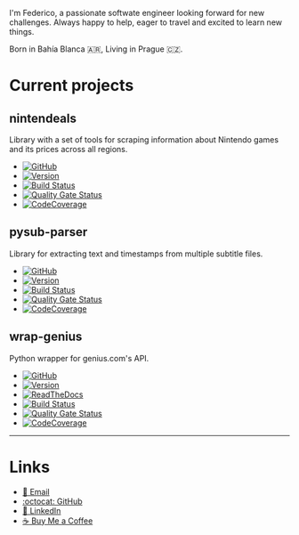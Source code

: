 I'm Federico, a passionate softwate engineer looking forward for new challenges. 
Always happy to help, eager to travel and excited to learn new things.


Born in Bahía Blanca 🇦🇷️, 
Living in Prague 🇨🇿️.


Current projects
================

nintendeals
-----------
Library with a set of tools for scraping information about Nintendo games and its prices across all regions.

* [![GitHub](https://img.shields.io/badge/github-nintendeals-black?logo=github)](https://github.com/fedecalendino/nintendeals)
* [![Version](https://img.shields.io/pypi/v/nintendeals?logo=pypi)](https://pypi.org/project/nintendeals)
* [![Build Status](https://img.shields.io/travis/fedecalendino/nintendeals/master?logo=travis)](https://travis-ci.com/fedecalendino/nintendeals)
* [![Quality Gate Status](https://img.shields.io/sonar/alert_status/fedecalendino_nintendeals?logo=sonarcloud&server=https://sonarcloud.io)](https://sonarcloud.io/dashboard?id=fedecalendino_nintendeals)
* [![CodeCoverage](https://img.shields.io/codecov/c/gh/fedecalendino/nintendeals?logo=codecov)](https://codecov.io/gh/fedecalendino/nintendeals)

pysub-parser
-----------
Library for extracting text and timestamps from multiple subtitle files.

* [![GitHub](https://img.shields.io/badge/github-pysub--parser-black?logo=github)](https://github.com/fedecalendino/pysub-parser)
* [![Version](https://img.shields.io/pypi/v/pysub-parser?logo=pypi)](https://pypi.org/project/pysub-parser)
* [![Build Status](https://img.shields.io/travis/fedecalendino/pysub-parser/master?logo=travis)](https://travis-ci.com/fedecalendino/pysub-parser)
* [![Quality Gate Status](https://img.shields.io/sonar/alert_status/fedecalendino_pysub-parser?logo=sonarcloud&server=https://sonarcloud.io)](https://sonarcloud.io/dashboard?id=fedecalendino_pysub-parser)
* [![CodeCoverage](https://img.shields.io/codecov/c/gh/fedecalendino/pysub-parser?logo=codecov)](https://codecov.io/gh/fedecalendino/pysub-parser)

wrap-genius
-----------
Python wrapper for genius.com's API.

* [![GitHub](https://img.shields.io/badge/github-wrap--genius-black?logo=github)](https://github.com/fedecalendino/wrap-genius)
* [![Version](https://img.shields.io/pypi/v/wrap-genius?logo=pypi)](https://pypi.org/project/wrap-genius)
* [![ReadTheDocs](https://img.shields.io/readthedocs/wrap-genius?logo=read%20the%20docs)](https://wrap-genius.readthedocs.io/en/latest/)
* [![Build Status](https://img.shields.io/travis/fedecalendino/wrap-genius/master?logo=travis)](https://travis-ci.com/fedecalendino/wrap-genius)
* [![Quality Gate Status](https://img.shields.io/sonar/alert_status/fedecalendino_wrap-genius?logo=sonarcloud&server=https://sonarcloud.io)](https://sonarcloud.io/dashboard?id=fedecalendino_wrap-genius)
* [![CodeCoverage](https://img.shields.io/codecov/c/gh/fedecalendino/wrap-genius?logo=codecov)](https://codecov.io/gh/fedecalendino/wrap-genius)

__________

Links
==========

* [:email: Email](mailto:federico@calendino.com)
* [:octocat: GitHub](https://www.github.com/fedecalendino)
* [:busts_in_silhouette: LinkedIn](https://www.linkedin.com/in/fedecalendino)
* [:coffee: Buy Me a Coffee](https://www.buymeacoffee.com/fede)
